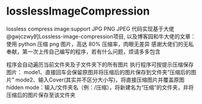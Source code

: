 # losslessImageCompression
lossless compress image:support JPG PNG JPEG
代码实现基于大佬@gwjczwy的Lossless-image-compression项目, 以及博客园和牛大佬的文章：使用 python 压缩 png 图片，高达 80% 压缩率，肉眼无差异
感谢大佬们的无私奉献，第一次上传自己编写的程序，若有什么问题，烦请多多包含

程序会自动遍历当前文件夹及子文件夹下的所有图片
执行程序可按提示压缩保存图片：
  mode1、直接回车会保留原图并将压缩后的图片保存到文件夹“压缩后的图片”
  mode2、输入Cover(其实并不区分大小写)，将直接压缩图片并覆盖原图
  hidden mode：输入/文件夹名（例：/压缩），将新建名为“压缩”的文件夹，并将压缩后的图片保存至该文件夹
  
